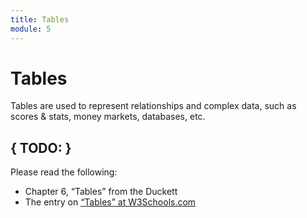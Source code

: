 ```yaml
---
title: Tables
module: 5
---
```


# Tables

Tables are used to represent relationships and complex data, such as scores & stats, money markets, databases, etc.


## { TODO: }

Please read the following:

- Chapter 6, “Tables” from the Duckett
- The entry on [“Tables” at W3Schools.com](http://www.w3schools.com/html/html_tables.asp)
